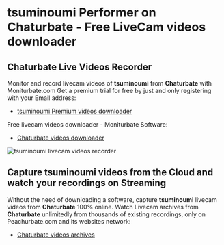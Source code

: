 # tsuminoumi Performer on Chaturbate - Free LiveCam videos downloader

## Chaturbate Live Videos Recorder

Monitor and record livecam videos of **tsuminoumi** from **Chaturbate** with Moniturbate.com
Get a premium trial for free by just and only registering with your Email address:
* [tsuminoumi Premium videos downloader](https://moniturbate.com/request-demo-licence-key.html)

Free livecam videos downloader - Moniturbate Software:
* [Chaturbate videos downloader](https://moniturbate.com/moniturbate-download-software.html)

![tsuminoumi livecam videos recorder](https://peachurnet.com/templates/moniturbate-software.png)


## Capture tsuminoumi videos from the Cloud and watch your recordings on Streaming

Without the need of downloading a software, capture **tsuminoumi** livecam videos from **Chaturbate** 100% online.
Watch Livecam archives from **Chaturbate** unlimitedly from thousands of existing recordings, only on Peachurbate.com and its websites network:
* [Chaturbate videos archives](https://peachurnet.com/)